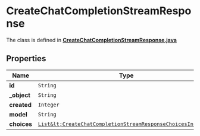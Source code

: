 

# CreateChatCompletionStreamResponse

The class is defined in **[CreateChatCompletionStreamResponse.java](../../src/main/java/org/openapitools/model/CreateChatCompletionStreamResponse.java)**

## Properties

Name | Type | Description | Notes
------------ | ------------- | ------------- | -------------
**id** | `String` |  | 
**_object** | `String` |  | 
**created** | `Integer` |  | 
**model** | `String` |  | 
**choices** | [`List&lt;CreateChatCompletionStreamResponseChoicesInner&gt;`](CreateChatCompletionStreamResponseChoicesInner.md) |  | 







